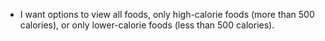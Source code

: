 <!-- * I want to log a food I have eaten by submitting a form with food name, calories and details.
* I want to view a list of foods I have logged. -->
* I want options to view all foods, only high-calorie foods (more than 500 calories), or only lower-calorie foods (less than 500 calories).
<!-- * I want to click a food to edit its name, details or calories (in case I decide to pretend my fries were 100 calories instead of 365). -->

